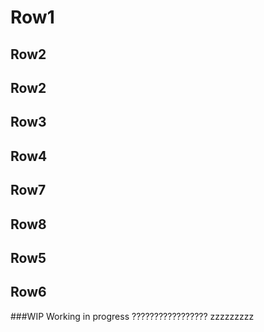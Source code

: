 # Row1
## Row2
## Row2
## Row3
## Row4
## Row7
## Row8
## Row5
## Row6
###WIP Working in progress
?????????????????
zzzzzzzzz